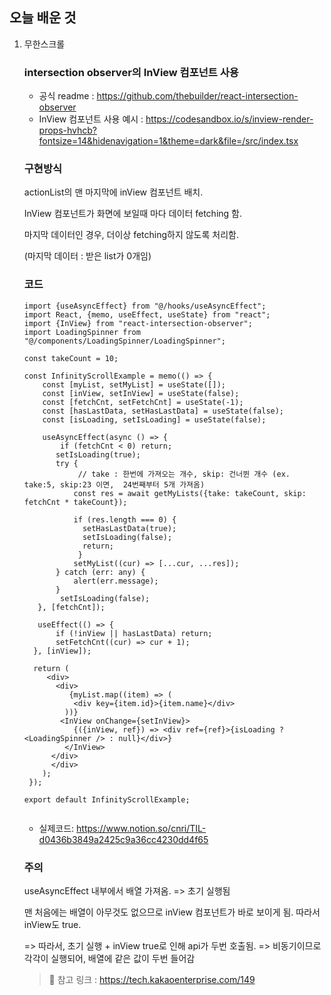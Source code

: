 ## 오늘 배운 것
1. 무한스크롤    
    ### intersection observer의 InView 컴포넌트 사용  
   - 공식 readme : https://github.com/thebuilder/react-intersection-observer 
   - InView 컴포넌트 사용 예시 : https://codesandbox.io/s/inview-render-props-hvhcb?fontsize=14&hidenavigation=1&theme=dark&file=/src/index.tsx 


    ### 구현방식

    actionList의 맨 마지막에 inView 컴포넌트 배치. 

    InView 컴포넌트가 화면에 보일때 마다 데이터 fetching 함. 

    마지막 데이터인 경우, 더이상 fetching하지 않도록 처리함. 

    (마지막 데이터 : 받은 list가 0개임) 
    
    
    ### 코드 
    ``` tsx
    import {useAsyncEffect} from "@/hooks/useAsyncEffect";
    import React, {memo, useEffect, useState} from "react";
    import {InView} from "react-intersection-observer";
    import LoadingSpinner from "@/components/LoadingSpinner/LoadingSpinner";

    const takeCount = 10;

    const InfinityScrollExample = memo(() => {
        const [myList, setMyList] = useState([]);
        const [inView, setInView] = useState(false);
        const [fetchCnt, setFetchCnt] = useState(-1);
        const [hasLastData, setHasLastData] = useState(false);
        const [isLoading, setIsLoading] = useState(false);

        useAsyncEffect(async () => {
            if (fetchCnt < 0) return;
           setIsLoading(true);
           try {
                // take : 한번에 가져오는 개수, skip: 건너뛴 개수 (ex. take:5, skip:23 이면,  24번째부터 5개 가져옴)
               const res = await getMyLists({take: takeCount, skip: fetchCnt * takeCount});

               if (res.length === 0) {
                 setHasLastData(true);
                 setIsLoading(false);
                 return;
                }
               setMyList((cur) => [...cur, ...res]);
           } catch (err: any) {
               alert(err.message);
           }
            setIsLoading(false);
       }, [fetchCnt]);

       useEffect(() => {
           if (!inView || hasLastData) return;
           setFetchCnt((cur) => cur + 1);
      }, [inView]);

      return (
         <div>
           <div>
              {myList.map((item) => (
               <div key={item.id}>{item.name}</div>
             ))}
            <InView onChange={setInView}>
               {({inView, ref}) => <div ref={ref}>{isLoading ? <LoadingSpinner /> : null}</div>}
             </InView>
          </div>
          </div>
        );
     });

    export default InfinityScrollExample;

    
    ```
    - 실제코드: https://www.notion.so/cnri/TIL-d0436b3849a2425c9a36cc4230dd4f65



    ### 주의

    useAsyncEffect 내부에서 배열 가져옴. => 초기 실행됨 

    맨 처음에는 배열이 아무것도 없으므로 inView 컴포넌트가 바로 보이게 됨. 따라서 inView도 true. 

    => 따라서, 초기 실행 + inView true로 인해 api가 두번 호출됨.  => 비동기이므로 각각이 실행되어, 배열에 같은 값이 두번 들어감 


   > 🔗 참고 링크 : https://tech.kakaoenterprise.com/149
